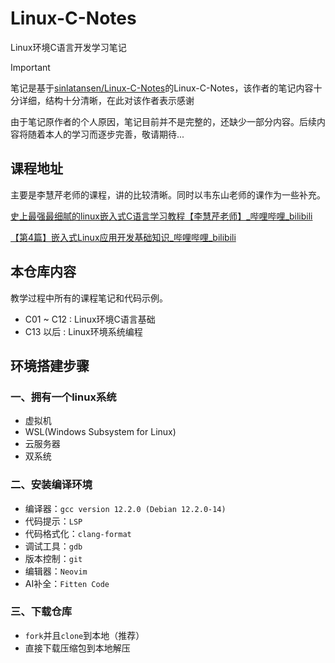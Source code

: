# Linux-C-Notes
Linux环境C语言开发学习笔记

> [!important]
> 笔记是基于[sinlatansen/Linux-C-Notes](https://github.com/sinlatansen/Linux-C-Notes)的Linux-C-Notes，该作者的笔记内容十分详细，结构十分清晰，在此对该作者表示感谢
>
> 由于笔记原作者的个人原因，笔记目前并不是完整的，还缺少一部分内容。后续内容将随着本人的学习而逐步完善，敬请期待... 

## 课程地址

主要是李慧芹老师的课程，讲的比较清晰。同时以韦东山老师的课作为一些补充。

[史上最强最细腻的linux嵌入式C语言学习教程【李慧芹老师】_哔哩哔哩_bilibili](https://www.bilibili.com/video/BV18p4y167Md/?spm_id_from=333.999.0.0&vd_source=4e03f52e94cfa281cde032856b1f93a7)

[【第4篇】嵌入式Linux应用开发基础知识_哔哩哔哩_bilibili](https://www.bilibili.com/video/BV1kk4y117Tu/?spm_id_from=333.1007.top_right_bar_window_custom_collection.content.click&vd_source=4e03f52e94cfa281cde032856b1f93a7)


## 本仓库内容
教学过程中所有的课程笔记和代码示例。
- C01 ~ C12 : Linux环境C语言基础
- C13 以后   : Linux环境系统编程

## 环境搭建步骤

### 一、拥有一个linux系统
- 虚拟机
- WSL(Windows Subsystem for Linux)
- 云服务器
- 双系统

### 二、安装编译环境

- 编译器：`gcc version 12.2.0 (Debian 12.2.0-14)`
- 代码提示：`LSP`
- 代码格式化：`clang-format`
- 调试工具：`gdb`
- 版本控制：`git`
- 编辑器：`Neovim`
- AI补全：`Fitten Code`

### 三、下载仓库
- `fork`并且`clone`到本地（推荐）
- 直接下载压缩包到本地解压
